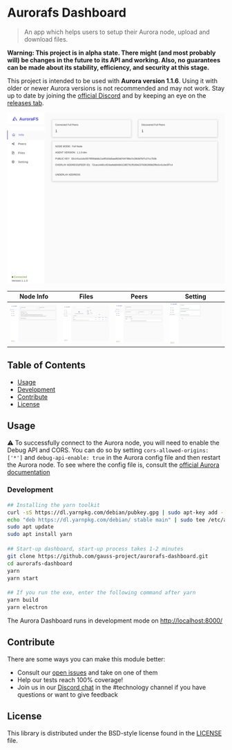 # Aurorafs Dashboard

> An app which helps users to setup their Aurora node, upload and download files.

**Warning: This project is in alpha state. There might (and most probably will) be changes in the future to its API and
working. Also, no guarantees can be made about its stability, efficiency, and security at this stage.**

This project is intended to be used with **Aurora version 1.1.6**. Using it with older or newer Aurora versions is not
recommended and may not work. Stay up to date by joining the [official Discord](https://discord.com/invite/nDFnN6zScC)
and by keeping an eye on the [releases tab](https://github.com/gauss-project/aurorafs/releases).

![Info page](/ui_samples/info.png)

| Node Info | Files  | Peers | Setting |
|-------|---------|----------|------|
| ![Info](/ui_samples/info.png) | ![Files](/ui_samples/files.png) | ![Peers](/ui_samples/peers.png) | ![Setting](/ui_samples/setting.png) |

## Table of Contents

- [Usage](#usage)
- [Development](#development)
- [Contribute](#contribute)
- [License](#license)

## Usage

:warning: To successfully connect to the Aurora node, you will need to enable the Debug API and CORS. You can do so by
setting `cors-allowed-origins: ['*']` and `debug-api-enable: true` in the Aurora config file and then restart the Aurora
node. To see where the config file is, consult
the [official Aurora documentation](https://docs.aufs.io/docs/api-reference/api-and-debugapi)

### Development

```sh
## Installing the yarn toolkit
curl -sS https://dl.yarnpkg.com/debian/pubkey.gpg | sudo apt-key add -
echo "deb https://dl.yarnpkg.com/debian/ stable main" | sudo tee /etc/apt/sources.list.d/yarn.list
sudo apt update
sudo apt install yarn

## Start-up dashboard, start-up process takes 1-2 minutes
git clone https://github.com/gauss-project/aurorafs-dashboard.git
cd aurorafs-dashboard
yarn 
yarn start

## If you run the exe, enter the following command after yarn
yarn build
yarn electron

```

The Aurora Dashboard runs in development mode on [http://localhost:8000/](http://localhost:8000/)

## Contribute

There are some ways you can make this module better:

- Consult our [open issues](https://github.com/gauss-project/aurorafs-dashboard/issues) and take on one of them
- Help our tests reach 100% coverage!
- Join us in our [Discord chat](https://discord.com/invite/nDFnN6zScC) in the #technology channel if you have questions
  or want to give feedback

## License

This library is distributed under the BSD-style license found in the [LICENSE](LICENSE) file.



